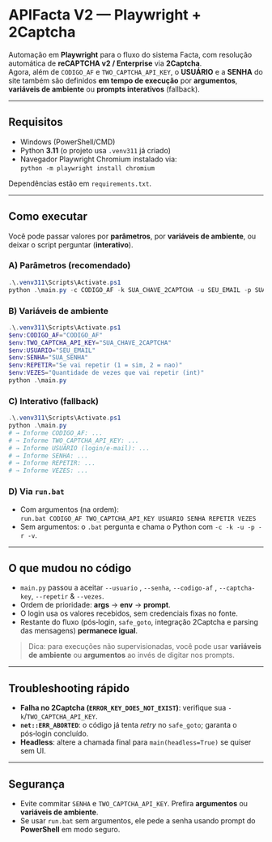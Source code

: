 # APIFacta V2 — Playwright + 2Captcha

Automação em **Playwright** para o fluxo do sistema Facta, com resolução automática de **reCAPTCHA v2 / Enterprise** via **2Captcha**. \
Agora, além de `CODIGO_AF` e `TWO_CAPTCHA_API_KEY`, o **USUÁRIO** e a **SENHA** do site também são definidos **em tempo de execução** por **argumentos**, **variáveis de ambiente** ou **prompts interativos** (fallback).

---

## Requisitos

- Windows (PowerShell/CMD)
- Python **3.11** (o projeto usa `.venv311` já criado)
- Navegador Playwright Chromium instalado via:  
  `python -m playwright install chromium`

Dependências estão em `requirements.txt`.

---

## Como executar

Você pode passar valores por **parâmetros**, por **variáveis de ambiente**, ou deixar o script perguntar (**interativo**).

### A) Parâmetros (recomendado)
```powershell
.\.venv311\Scripts\Activate.ps1
python .\main.py -c CODIGO_AF -k SUA_CHAVE_2CAPTCHA -u SEU_EMAIL -p SUA_SENHA -r REPETIR -v VEZES
```

### B) Variáveis de ambiente
```powershell
.\.venv311\Scripts\Activate.ps1
$env:CODIGO_AF="CODIGO_AF"
$env:TWO_CAPTCHA_API_KEY="SUA_CHAVE_2CAPTCHA"
$env:USUARIO="SEU_EMAIL"
$env:SENHA="SUA_SENHA"
$env:REPETIR="Se vai repetir (1 = sim, 2 = nao)"
$env:VEZES="Quantidade de vezes que vai repetir (int)"
python .\main.py
```

### C) Interativo (fallback)
```powershell
.\.venv311\Scripts\Activate.ps1
python .\main.py
# → Informe CODIGO_AF: ...
# → Informe TWO_CAPTCHA_API_KEY: ...
# → Informe USUÁRIO (login/e-mail): ...
# → Informe SENHA: ...
# → Informe REPETIR: ...
# → Informe VEZES: ...
```

### D) Via `run.bat`
- Com argumentos (na ordem):  
  `run.bat CODIGO_AF TWO_CAPTCHA_API_KEY USUARIO SENHA REPETIR VEZES`
- Sem argumentos: o `.bat` pergunta e chama o Python com `-c -k -u -p -r -v`.

---

## O que mudou no código

- `main.py` passou a aceitar `--usuario` , `--senha`, `--codigo-af` , `--captcha-key`, `--repetir` & `--vezes`.
- Ordem de prioridade: **args** → **env** → **prompt**.
- O login usa os valores recebidos, sem credenciais fixas no fonte.
- Restante do fluxo (pós‑login, `safe_goto`, integração 2Captcha e parsing das mensagens) **permanece igual**.

> Dica: para execuções não supervisionadas, você pode usar **variáveis de ambiente** ou **argumentos** ao invés de digitar nos prompts.

---

## Troubleshooting rápido

- **Falha no 2Captcha (`ERROR_KEY_DOES_NOT_EXIST`)**: verifique sua `-k`/`TWO_CAPTCHA_API_KEY`.
- **`net::ERR_ABORTED`**: o código já tenta *retry* no `safe_goto`; garanta o pós‑login concluído.
- **Headless**: altere a chamada final para `main(headless=True)` se quiser sem UI.

---

## Segurança

- Evite commitar `SENHA` e `TWO_CAPTCHA_API_KEY`. Prefira **argumentos** ou **variáveis de ambiente**.
- Se usar `run.bat` sem argumentos, ele pede a senha usando prompt do **PowerShell** em modo seguro.

